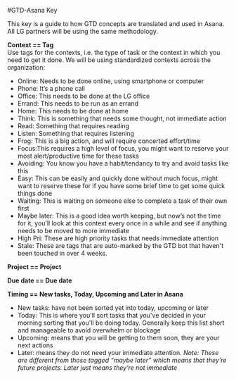 #GTD-Asana Key

This key is a guide to how GTD concepts are translated and used in Asana. All LG partners will be using the same methodology.

**Context == Tag**
<br>Use tags for the contexts, i.e. the type of task or the context in which you need to get it done.
We will be using standardized contexts across the organization:
* Online: Needs to be done online, using smartphone or computer
* Phone: It’s a phone call
* Office: This needs to be done at the LG office
* Errand: This needs to be run as an errand
* Home: This needs to be done at home
* Think: This is something that needs some thought, not immediate action
* Read: Something that requires reading
* Listen: Something that requires listening
* Frog: This is a big action, and will require concerted effort/time
* Focus:This requires a high level of focus, you might want to reserve your most alert/productive time for these tasks 
* Avoiding: You know you have a habit/tendancy to try and avoid tasks like this
* Easy: This can be easily and quickly done without much focus, might want to reserve these for if you have some brief time to get some quick things done
* Waiting: This is waiting on someone else to complete a task of their own first
* Maybe later: This is a good idea worth keeping, but now’s not the time for it, you’ll look at this context every once in a while and see if anything needs to be moved to more immediate
* High Pri: These are high priority tasks that needs immediate attention 
* Stale: These are tags that are auto-marked by the GTD bot that haven't been touched in over 4 weeks. 



**Project == Project**

**Due date == Due date**

**Timing == New tasks, Today, Upcoming and Later in Asana**
* New tasks: have not been sorted yet into today, upcoming or later
* Today: This is where you'll sort tasks that you've decided in your morning sorting that you'll be doing today.  Generally keep this list short and manageable to avoid overwhelm or blockage
* Upcoming: means that you will be getting to them soon, they are your next actions
* Later: means they do not need your immediate attention. *Note: These are different from those tagged “maybe later” which means that they’re future projects.  Later just means they’re not immediate*
